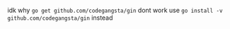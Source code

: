 idk why `go get github.com/codegangsta/gin` dont work
use `go install -v github.com/codegangsta/gin` instead
